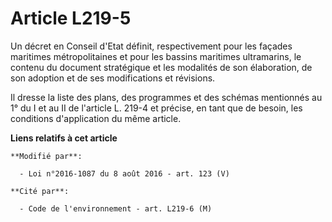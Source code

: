 # Article L219-5

Un décret en Conseil d'Etat définit, respectivement pour les façades maritimes métropolitaines et pour les bassins maritimes
ultramarins, le contenu du document stratégique et les modalités de son élaboration, de son adoption et de ses modifications
et révisions. 

Il dresse la liste des plans, des programmes et des schémas mentionnés au 1° du I et au II de l'article L. 219-4 et précise,
en tant que de besoin, les conditions d'application du même article.

**Liens relatifs à cet article**

	**Modifié par**:

	  - Loi n°2016-1087 du 8 août 2016 - art. 123 (V)

	**Cité par**:

	  - Code de l'environnement - art. L219-6 (M)
